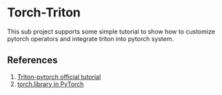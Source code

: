 # Torch-Triton
This sub project supports some simple tutorial to show how to customize pytorch operators and integrate triton into pytorch system.

## References
1. [Triton-pytorch official tutorial](https://docs.pytorch.org/tutorials/recipes/torch_compile_user_defined_triton_kernel_tutorial.html)
2. [torch.library in PyTorch](https://interviewbite.in/torch-library/)